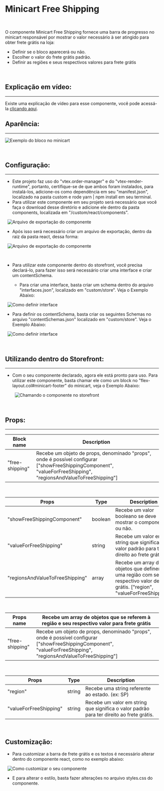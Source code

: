 # Minicart Free Shipping

&nbsp;

O componente Minicart Free Shipping fornece uma barra de progresso no minicart responsável por mostrar o valor necessário à ser atingido para obter frete grátis na loja:

- Definir se o bloco aparecerá ou não.
- Escolher o valor do frete grátis padrão.
- Definir as regiões e seus respectivos valores para frete grátis

&nbsp;

## Explicação em vídeo:

---

Existe uma explicação de vídeo para esse componente, você pode acessá-la [clicando aqui](https://youtu.be/Yzs0ZEaYLcQ).


## Aparência:

---

![Exemplo do bloco no minicart](docs/exemplo-loja.png)

&nbsp;

## Configuração:

---

- Este projeto faz uso do "vtex.order-manager" e do "vtex-render-runtime", portanto, certifique-se de que ambos foram instalados, para instalá-los, adicione-os como dependência em seu "manifest.json", localizado na pasta custom e rode yarn | npm install em seu terminal.
- Para utilizar este componente em seu projeto será necessário que você faça o download desse diretório e adicione ele dentro da pasta components, localizada em "/custom/react/components".

&nbsp;
![Arquivo de exportação do componente](docs/caminho-storefront.gif)
&nbsp;

- Após isso será necessário criar um arquivo de exportação, dentro da raiz da pasta react, dessa forma:

&nbsp;
![Arquivo de exportação do componente](docs/export-file.png)

&nbsp;

- Para utilizar este componente dentro do storefront, você precisa declará-lo, para fazer isso será necessário criar uma interface e criar um contentSchema.

  - Para criar uma interface, basta criar um schema dentro do arquivo "interfaces.json", localizado em "custom/store". Veja o Exemplo Abaixo:

&nbsp;
![Como definir interface](docs/interfaces.png)
&nbsp;

- Para definir os contentSchema, basta criar os seguintes Schemas no arquivo "contentSchemas.json" localizado em "custom/store". Veja o Exemplo Abaixo:

&nbsp;
![Como definir interface](docs/content-schemas.png)
&nbsp;

&nbsp;

## Utilizando dentro do Storefront:

---

- Com o seu componente declarado, agora ele está pronto para uso. Para utilizar este componente, basta chamar ele como um block no "flex-layout.col#minicart-footer" do minicart, veja o Exemplo Abaixo:

  &nbsp;
  ![Chamando o componente no storefront](docs/storefront.png)
  &nbsp;

&nbsp;


## Props:

---

| Block name     | Description                                                                                                 |
| -------------- | ----------------------------------------------------------------------------------------------------------- |
| "free-shipping" | Recebe um objeto de props, denominado "props", onde é possível configurar ["showFreeShippingComponent", "valueForFreeShipping", "regionsAndValueToFreeShipping"] |

&nbsp;

| Props          | Type   | Description                                                                         |
| -------------- | ------ | ----------------------------------------------------------------------------------- |
| "showFreeShippingComponent" | boolean | Recebe um valor booleano se deve mostrar o componente ou não. |
| "valueForFreeShipping"      | string  | Recebe um valor em string que significa o valor padrão para ter direito ao frete grátis.|
| "regionsAndValueToFreeShipping"    | array | Recebe um array de objetos que definem uma região com seu respectivo valor de frete grátis. ["region", "valueForFreeShipping"]|

&nbsp;

| Props name      | Recebe um array de objetos que se referem à região e seu respectivo valor para frete grátis                 |
| --------------  | ----------------------------------------------------------------------------------------------------------- |
| "free-shipping" | Recebe um objeto de props, denominado "props", onde é possível configurar ["showFreeShippingComponent", "valueForFreeShipping", "regionsAndValueToFreeShipping"] |

&nbsp;

| Props          | Type   | Description                                                                         |
| -------------- | ------ | ----------------------------------------------------------------------------------- |
| "region" | string | Recebe uma string referente ao estado. (ex: SP) |
| "valueForFreeShipping" | string | Recebe um valor em string que significa o valor padrão para ter direito ao frete grátis. |

&nbsp;

## Customização:

- Para customizar a barra de frete grátis e os textos é necessário alterar dentro do componente react, como no exemplo abaixo:

&nbsp;
![Como customizar o seu componente](docs/customizacao.png)
&nbsp;


- E para alterar o estilo, basta fazer alterações no arquivo styles.css do componente.
